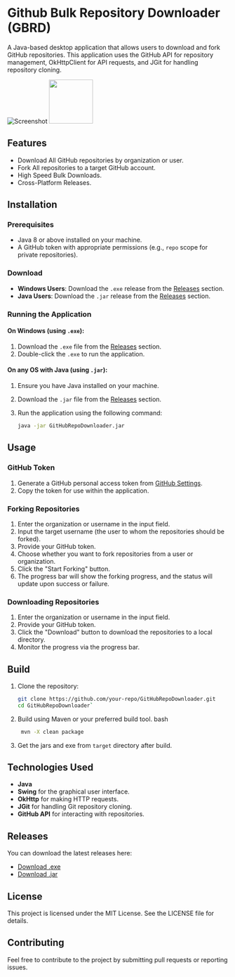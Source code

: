 # Github Bulk Repository Downloader (GBRD)

A Java-based desktop application that allows users to download and fork GitHub repositories. This application uses the GitHub API for repository management, OkHttpClient for API requests, and JGit for handling repository cloning.


![Screenshot](https://github.com/user-attachments/assets/ecbfa655-d76c-43b7-8860-b48f40a9bdd9)
<img src="[https://your-image-url.type](https://github.com/user-attachments/assets/ecbfa655-d76c-43b7-8860-b48f40a9bdd9)" width="100" height="100">

## Features

- Download All GitHub repositories by organization or user.
- Fork All repositories to a target GitHub account.
- High Speed Bulk Downloads.
- Cross-Platform Releases.

## Installation

### Prerequisites

- Java 8 or above installed on your machine.
- A GitHub token with appropriate permissions (e.g., `repo` scope for private repositories).

### Download

- **Windows Users**: Download the `.exe` release from the [Releases](#releases) section.
- **Java Users**: Download the `.jar` release from the [Releases](#releases) section.

### Running the Application

#### On Windows (using `.exe`):

1. Download the `.exe` file from the [Releases](#releases) section.
2. Double-click the `.exe` to run the application.

#### On any OS with Java (using `.jar`):

1. Ensure you have Java installed on your machine.
2. Download the `.jar` file from the [Releases](#releases) section.
3. Run the application using the following command:

   ```bash
   java -jar GitHubRepoDownloader.jar

Usage
-----

### GitHub Token

1.  Generate a GitHub personal access token from [GitHub Settings](https://github.com/settings/tokens).
2.  Copy the token for use within the application.

### Forking Repositories

1.  Enter the organization or username in the input field.
2.  Input the target username (the user to whom the repositories should be forked).
3.  Provide your GitHub token.
4.  Choose whether you want to fork repositories from a user or organization.
5.  Click the "Start Forking" button.
6.  The progress bar will show the forking progress, and the status will update upon success or failure.

### Downloading Repositories

1.  Enter the organization or username in the input field.
2.  Provide your GitHub token.
3.  Click the "Download" button to download the repositories to a local directory.
4.  Monitor the progress via the progress bar.

Build
-----

1.  Clone the repository:
     ```bash
    git clone https://github.com/your-repo/GitHubRepoDownloader.git
    cd GitHubRepoDownloader`

   2.  Build using Maven or your preferred build tool.
       bash
       ```bash
        mvn -X clean package
3. Get the jars and exe from `target` directory after build.

Technologies Used
-----------------

-   **Java**
-   **Swing** for the graphical user interface.
-   **OkHttp** for making HTTP requests.
-   **JGit** for handling Git repository cloning.
-   **GitHub API** for interacting with repositories.

Releases
--------

You can download the latest releases here:

- [Download .exe](https://github.com/aamitn/GithubBulkRepoDownloader/releases/download/v0.2/GBRD.exe)
- [Download .jar](https://github.com/aamitn/GithubBulkRepoDownloader/releases/download/v0.2/GithubBulkRepoDownloader-1.0-SNAPSHOT-shaded.jar)


License
-------

This project is licensed under the MIT License. See the LICENSE file for details.

Contributing
------------

Feel free to contribute to the project by submitting pull requests or reporting issues.
